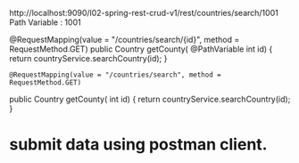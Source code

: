 http://localhost:9090/l02-spring-rest-crud-v1/rest/countries/search/1001
Path Variable : 1001

@RequestMapping(value = "/countries/search/{id}", method = RequestMethod.GET)
public Country getCounty(
			@PathVariable int id) {
		return countryService.searchCountry(id);
	}


    @RequestMapping(value = "/countries/search", method = RequestMethod.GET)
public Country getCounty(
			 int id) {
		return countryService.searchCountry(id);
	}


# submit data using postman client.
